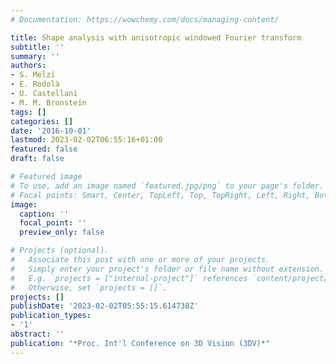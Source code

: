 ```yaml
---
# Documentation: https://wowchemy.com/docs/managing-content/

title: Shape analysis with anisotropic windowed Fourier transform
subtitle: ''
summary: ''
authors:
- S. Melzi
- E. Rodolà
- U. Castellani
- M. M. Bronstein
tags: []
categories: []
date: '2016-10-01'
lastmod: 2023-02-02T06:55:16+01:00
featured: false
draft: false

# Featured image
# To use, add an image named `featured.jpg/png` to your page's folder.
# Focal points: Smart, Center, TopLeft, Top, TopRight, Left, Right, BottomLeft, Bottom, BottomRight.
image:
  caption: ''
  focal_point: ''
  preview_only: false

# Projects (optional).
#   Associate this post with one or more of your projects.
#   Simply enter your project's folder or file name without extension.
#   E.g. `projects = ["internal-project"]` references `content/project/deep-learning/index.md`.
#   Otherwise, set `projects = []`.
projects: []
publishDate: '2023-02-02T05:55:15.614738Z'
publication_types:
- '1'
abstract: ''
publication: "*Proc. Int'l Conference on 3D Vision (3DV)*"
---
```

